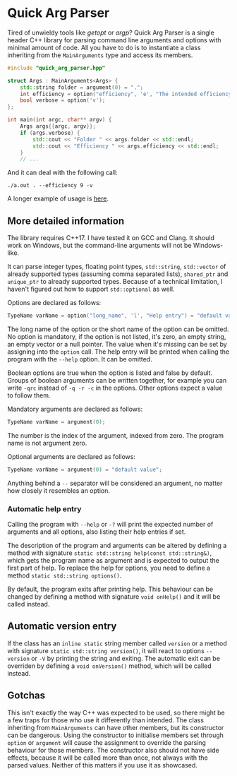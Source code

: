 # Quick Arg Parser
Tired of unwieldy tools like _getopt_ or _argp_? Quick Arg Parser is a single header C++ library for parsing command line arguments and options with minimal amount of code. All you have to do is to instantiate a class inheriting from the `MainArguments` type and access its members.

```C++
#include "quick_arg_parser.hpp"

struct Args : MainArguments<Args> {
	std::string folder = argument(0) = ".";
	int efficiency = option("efficiency", 'e', "The intended efficiency") = 5;
	bool verbose = option('v');
};

int main(int argc, char** argv) {
	Args args{{argc, argv}};
	if (args.verbose) {
		std::cout << "Folder " << args.folder << std::endl;
		std::cout << "Efficiency " << args.efficiency << std::endl;
	}
	// ...
```

And it can deal with the following call:
```
./a.out . --efficiency 9 -v
```

A longer example of usage is [here](https://github.com/Dugy/quick_arg_parser/blob/main/quick_arg_parser_test_manual.cpp).

## More detailed information
The library requires C++17. I have tested it on GCC and Clang. It should work on Windows, but the command-line arguments will not be Windows-like.

It can parse integer types, floating point types, `std::string`, `std::vector` of already supported types (assuming comma separated lists), `shared_ptr` and `unique_ptr` to already supported types. Because of a technical limitation, I haven't figured out how to support `std::optional` as well.

Options are declared as follows:
```C++
TypeName varName = option("long_name", 'l', "Help entry") = "default value";
```
The long name of the option or the short name of the option can be omitted. No option is mandatory, if the option is not listed, it's zero, an empty string, an empty vector or a null pointer. The value when it's missing can be set by assigning into the `option` call. The help entry will be printed when calling the program with the `--help` option. It can be omitted.

Boolean options are true when the option is listed and false by default. Groups of boolean arguments can be written together, for example you can write `-qrc` instead of  `-q -r -c` in the options. Other options expect a value to follow them.

Mandatory arguments are declared as follows:
```C++
TypeName varName = argument(0);
```
The number is the index of the argument, indexed from zero. The program name is not argument zero.

Optional arguments are declared as follows:
```C++
TypeName varName = argument(0) = "default value";
```

Anything behind a ` -- ` separator will be considered an argument, no matter how closely it resembles an option.

### Automatic help entry
Calling the program with `--help` or `-?` will print the expected number of arguments and all options, also listing their help entries if set.

The description of the program and arguments can be altered by defining a method with signature `static std::string help(const std::string&)`, which gets the program name as argument and is expected to output the first part of help. To replace the help for options, you need to define a method `static std::string options()`.

By default, the program exits after printing help. This behaviour can be changed by defining a method with signature `void onHelp()` and it will be called instead.

## Automatic version entry
If the class has an `inline static` string member called `version` or a method with signature `static std::string version()`, it will react to options `--version` or `-V` by printing the string and exiting. The automatic exit can be overriden by defining a `void onVersion()` method, which will be called instead.

## Gotchas
This isn't exactly the way C++ was expected to be used, so there might be a few traps for those who use it differently than intended. The class inheriting from `MainArguments` can have other members, but its constructor can be dangerous. Using the constructor to initialise members set through `option` or `argument` will cause the assignment to override the parsing behaviour for those members. The constructor also should not have side effects, because it will be called more than once, not always with the parsed values. Neither of this matters if you use it as showcased.
